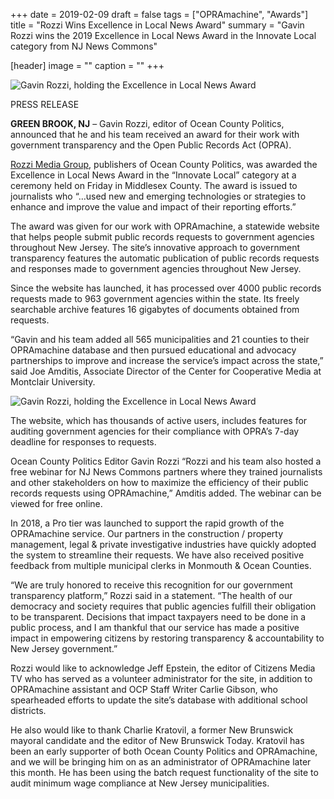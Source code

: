+++
date = 2019-02-09
draft = false
tags = ["OPRAmachine", "Awards"]
title = "Rozzi Wins Excellence in Local News Award"
summary = "Gavin Rozzi wins the 2019 Excellence in Local News Award in the Innovate Local category from NJ News Commons"

[header]
image = ""
caption = ""
+++



![Gavin Rozzi, holding the Excellence in Local News Award](/img/gavin_award2.jpg)

PRESS RELEASE

**GREEN BROOK, NJ** – Gavin Rozzi, editor of Ocean County Politics, announced that he and his team received an award for their work with government transparency and the Open Public Records Act (OPRA).

[Rozzi Media Group](https://rozzi.media), publishers of Ocean County Politics, was awarded the Excellence in Local News Award in the “Innovate Local” category at a ceremony held on Friday in Middlesex County. The award is issued to journalists who “…used new and emerging technologies or strategies to enhance and improve the value and impact of their reporting efforts.”


The award was given for our work with OPRAmachine, a statewide website that helps people submit public records requests to government agencies throughout New Jersey. The site’s innovative approach to government transparency features the automatic publication of public records requests and responses made to government agencies throughout New Jersey.

Since the website has launched, it has processed over 4000 public records requests made to 963 government agencies within the state. Its freely searchable archive features 16 gigabytes of documents obtained from requests.

“Gavin and his team added all 565 municipalities and 21 counties to their OPRAmachine database and then pursued educational and advocacy partnerships to improve and increase the service’s impact across the state,” said Joe Amditis, Associate Director of the Center for Cooperative Media at Montclair University.

![Gavin Rozzi, holding the Excellence in Local News Award](/img/awardpresentation.jpg)

The website, which has thousands of active users, includes features for auditing government agencies for their compliance with OPRA’s 7-day deadline for responses to requests.


Ocean County Politics Editor Gavin Rozzi
“Rozzi and his team also hosted a free webinar for NJ News Commons partners where they trained journalists and other stakeholders on how to maximize the efficiency of their public records requests using OPRAmachine,” Amditis added. The webinar can be viewed for free online.

In 2018, a Pro tier was launched to support the rapid growth of the OPRAmachine service. Our partners in the construction / property management, legal & private investigative industries have quickly adopted the system to streamline their requests. We have also received positive feedback from multiple municipal clerks in Monmouth & Ocean Counties.


“We are truly honored to receive this recognition for our government transparency platform,” Rozzi said in a statement. “The health of our democracy and society requires that public agencies fulfill their obligation to be transparent. Decisions that impact taxpayers need to be done in a public process, and I am thankful that our service has made a positive impact in empowering citizens by restoring transparency & accountability to New Jersey government.”

Rozzi would like to acknowledge Jeff Epstein, the editor of Citizens Media TV who has served as a volunteer administrator for the site, in addition to OPRAmachine assistant and OCP Staff Writer Carlie Gibson, who spearheaded efforts to update the site’s database with additional school districts.

He also would like to thank Charlie Kratovil, a former New Brunswick mayoral candidate and the editor of New Brunswick Today. Kratovil has been an early supporter of both Ocean County Politics and OPRAmachine, and we will be bringing him on as an administrator of OPRAmachine later this month. He has been using the batch request functionality of the site to audit minimum wage compliance at New Jersey municipalities.